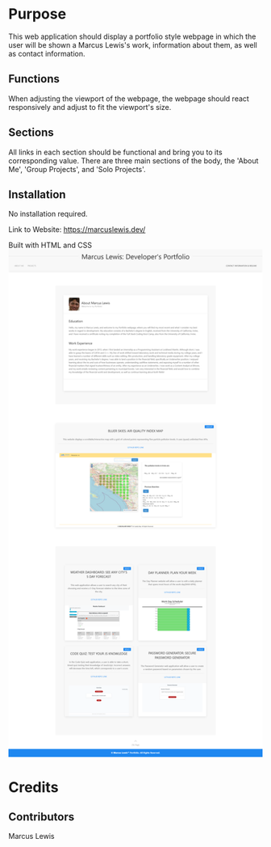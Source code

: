 # Purpose
This web application should display a portfolio style webpage in which the user will be shown a Marcus Lewis's work, information about them, as well as contact information.

## Functions
When adjusting the viewport of the webpage, the webpage should react responsively and adjust to fit the viewport's size. 

## Sections
All links in each section should be functional and bring you to its corresponding value.
There are three main sections of the body, the 'About Me', 'Group Projects', and 'Solo Projects'.

## Installation
No installation required.

Link to Website: https://marcuslewis.dev/

Built with HTML and CSS
![Photo of Website](images/Portfolio.png)

# Credits
## Contributors
Marcus Lewis
